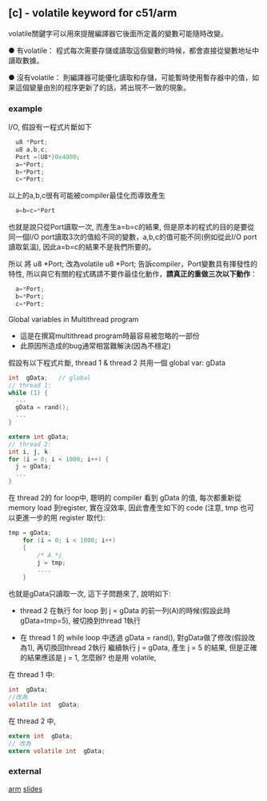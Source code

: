 ## [c] - volatile keyword for c51/arm

volatile關鍵字可以用來提醒編譯器它後面所定義的變數可能隨時改變。

● 有volatile：
程式每次需要存儲或讀取這個變數的時候，都會直接從變數地址中讀取數據。

● 沒有volatile：
則編譯器可能優化讀取和存儲，可能暫時使用暫存器中的值，如果這個變量由別的程序更新了的話，將出現不一致的現象。

### example

I/O, 假設有一程式片斷如下

```c
  u8 *Port;
  u8 a,b,c;
  Port =(U8*)0x4000;
  a=*Port;
  b=*Port;
  c=*Port;
```
以上的a,b,c很有可能被compiler最佳化而導致產生
```c
  a=b=c=*Port
```
也就是說只從Port讀取一次, 而產生a=b=c的結果, 但是原本的程式的目的是要從同一個I/O port讀取3次的值給不同的變數，a,b,c的值可能不同(例如從此I/O port 讀取氣溫), 因此a=b=c的結果不是我們所要的。

所以 將 u8 *Port; 改為volatile u8 *Port; 告訴compiler，Port變數具有揮發性的特性, 所以與它有關的程式碼請不要作最佳化動作，**請真正的重做三次以下動作**：

```c
  a=*Port;
  b=*Port;
  c=*Port;
```


Global variables in Multithread program
* 這是在撰寫multithread program時最容易被忽略的一部份
* 此原因所造成的bug通常相當難解決(因為不穩定)

假設有以下程式片斷, thread 1 & thread 2 共用一個 global var: gData
```c 
int  gData;   // global
// thread 1: 
while (1) {
  ...
  gData = rand();
  ...
}


```
```c
extern int gData;
// thread 2: 
int i, j, k
for (i = 0; i < 1000; i++) {
  j = gData;
  ...
}

```

在 thread 2的 for loop中, 聰明的 compiler 看到 gData 的值, 每次都重新從 memory load  到register, 實在沒效率, 因此會產生如下的 code (注意, tmp 也可以更進一步的用 register 取代):
```c
tmp = gData;
    for (i = 0; i < 1000; i++)    
    {                                   
        /* A */
        j = tmp;                      
        ....                            
    }      
```
也就是gData只讀取一次, 這下子問題來了, 說明如下:

* thread 2 在執行 for loop 到 j = gData 的前一列(A)的時候(假設此時gData=tmp=5), 被切換到thread 1執行

* 在 thread 1 的 while loop 中透過 gData = rand(), 對gData做了修改(假設改為1), 再切換回thread 2執行
繼續執行 j = gData, 產生 j = 5 的結果, 但是正確的結果應該是 j = 1, 怎麼辦? 也是用 volatile,

在 thread 1 中:
```c
int  gData;  
//改為
volatile int  gData;  
```
在 thread 2 中, 
```c
extern int  gData;  
// 改為
extern volatile int  gData;  
```

### external
[arm](https://www.keil.com/support/man/docs/c51/c51_le_volatile.htm)
[slides](https://www.slideshare.net/itembedded/c-15114849)